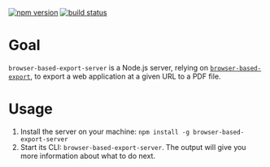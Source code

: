 [![npm version](https://img.shields.io/npm/v/browser-based-export-server.svg)](https://npmjs.org/package/browser-based-export-server)
[![build status](https://img.shields.io/circleci/project/github/activeviam/browser-based-export.svg)](https://circleci.com/gh/activeviam/browser-based-export)

# Goal

`browser-based-export-server` is a Node.js server, relying on [`browser-based-export`](https://www.npmjs.com/package/browser-based-export), to export a web application at a given URL to a PDF file.

# Usage

1.  Install the server on your machine: `npm install -g browser-based-export-server`
2.  Start its CLI: `browser-based-export-server`.
    The output will give you more information about what to do next.
